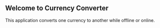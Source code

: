 ## Welcome to Currency Converter

This application converts one currency to another while offline or online.

